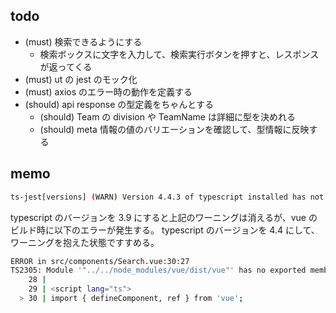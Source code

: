 ## todo
- (must) 検索できるようにする
  - 検索ボックスに文字を入力して、検索実行ボタンを押すと、レスポンスが返ってくる
- (must) ut の jest のモック化
- (must) axios のエラー時の動作を定義する
- (should) api response の型定義をちゃんとする
  - (should) Team の division や TeamName は詳細に型を決めれる
  - (should) meta 情報の値のバリエーションを確認して、型情報に反映する


## memo

```sh
ts-jest[versions] (WARN) Version 4.4.3 of typescript installed has not been tested with ts-jest. If you're experiencing issues, consider using a supported version (>=2.7.0 <4.0.0). Please do not report issues in ts-jest if you are using unsupported versions.
```

typescript のバージョンを 3.9 にすると上記のワーニングは消えるが、vue のビルド時に以下のエラーが発生する。
typescript のバージョンを 4.4 にして、ワーニングを抱えた状態ですすめる。

```sh
ERROR in src/components/Search.vue:30:27
TS2305: Module '"../../node_modules/vue/dist/vue"' has no exported member 'ref'.
    28 |
    29 | <script lang="ts">
  > 30 | import { defineComponent, ref } from 'vue';
```